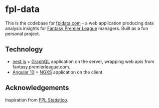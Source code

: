# fpl-data

This is the codebase for [fpldata.com](https://fpldata.com/) - a web application producing data analysis insights for [Fantasy Premier League](https://fantasy.premierleague.com) managers. Built as a fun personal project.


## Technology

- [nest.js](https://nestjs.com/) + [GraphQL](https://graphql.org/) application on the server, wrapping web apis from fantasy.premierleague.com.
- [Angular 10](https://angular.io/) + [NGXS](https://www.ngxs.io/) application on the client.

## Acknowledgements

Inspiration from [FPL Statistico](https://www.anewpla.net/fpl/report/).
